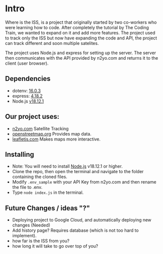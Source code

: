 # Intro
Where is the ISS, is a project that originally started by two co-workers who were learning how to code. After completely the tutorial by The Coding Train, we wanted to expand on it and add more features. The project used to track only the ISS but now have expanding the code and API, the project can track different and soon multiple satelites. 

The project uses Node.js and express for setting up the server. The server then communicates with the API provided by n2yo.com and returns it to the client (user browser).

## Dependencies
- dotenv: [16.0.3](https://www.npmjs.com/package/dotenv)
- express: [4.18.2](https://www.npmjs.com/package/express)
- Node.js [v18.12.1](https://nodejs.org/en/download/)

## Our project uses:
- [n2yo.com](https://n2yo.com) Satellite Tracking
- [openstreetmap.org](https://openstreetmap.org) Provides map data.
- [leafletjs.com](https://leafletjs.com/) Makes maps more interactive. 

## Installing
- Note: You will need to install [Node.js](https://nodejs.org/en/download/) v18.12.1 or higher.
- Clone the repo, then open the terminal and navigate to the folder containing the cloned files. 
- Modify `.env_sample` with your API Key from n2yo.com and then rename the file to .env. 
- Type `node index.js` in the terminal. 

## Future Changes / ideas "?"
- Deploying project to Google Cloud, and automatically deploying new changes (Needed)
- Add history page? Requires database (which is not too hard to implement).
- how far is the ISS from you?
- how long it will take to go over top of you?
